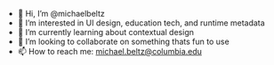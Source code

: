 - 👋 Hi, I’m @michaelbeltz
- 👀 I’m interested in UI design, education tech, and runtime metadata
- 🌱 I’m currently learning about contextual design
- 💞️ I’m looking to collaborate on something thats fun to use
- 📫 How to reach me: michael.beltz@columbia.edu

<!---
michaelbeltz/michaelbeltz is a ✨ special ✨ repository because its `README.md` (this file) appears on your GitHub profile.
You can click the Preview link to take a look at your changes.
--->

